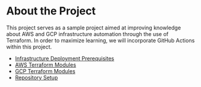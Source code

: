 # About the Project

This project serves as a sample project aimed at improving knowledge about AWS and GCP infrastructure automation through the use of Terraform. In order to maximize learning, we will incorporate GitHub Actions within this project.


- [Infrastructure Deployment Prerequisites](infra-deployment-prerequisite/summary.md)
- [AWS Terraform Modules](modules/aws/summary.md)
- [GCP Terraform Modules](modules/gcp/summary.md)
- [Repository Setup](repository-setup-guide/summary.md)